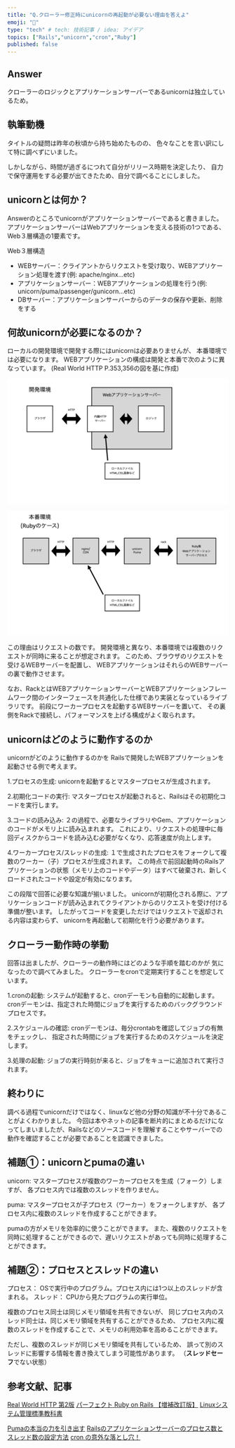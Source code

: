 ```yaml
---
title: "Q.クローラー修正時にunicornの再起動が必要ない理由を答えよ"
emoji: "🤔"
type: "tech" # tech: 技術記事 / idea: アイデア
topics: ["Rails","unicorn","cron","Ruby"]
published: false
---
```


## Answer

クローラーのロジックとアプリケーションサーバーであるunicornは独立しているため。

## 執筆動機

タイトルの疑問は昨年の秋頃から持ち始めたものの、
色々なことを言い訳にして特に調べずにいました。

しかしながら、時間が過ぎるにつれて自分がリリース時期を決定したり、
自力で保守運用をする必要が出てきたため、自分で調べることにしました。

## unicornとは何か？

Answerのところでunicornがアプリケーションサーバーであると書きました。
アプリケーションサーバーはWebアプリケーションを支える技術の1つである、
Web３層構造の1要素です。

Web３層構造

- WEBサーバー：クライアントからリクエストを受け取り、WEBアプリケーション処理を渡す(例: apache/nginx...etc)
- アプリケーションサーバー：WEBアプリケーションの処理を行う(例: unicorn/puma/passenger/gunicorn...etc)
- DBサーバー：アプリケーションサーバーからのデータの保存や更新、削除をする

## 何故unicornが必要になるのか？

ローカルの開発環境で開発する際にはunicornは必要ありませんが、
本番環境では必要になります。
WEBアプリケーションの構成は開発と本番で次のように異なっています。
(Real World HTTP P.353,356の図を基に作成)

![開発環境](/images/development.png)

![本番環境](/images/production.png)

この理由はリクエストの数です。
開発環境と異なり、本番環境では複数のリクエストが同時に来ることが想定されます。
このため、ブラウザのリクエストを受けるWEBサーバーを配置し、
WEBアプリケーションはそれらのWEBサーバーの裏で動作させます。

なお、RackとはWEBアプリケーションサーバーとWEBアプリケーションフレームワーク間のインターフェースを共通化した仕様であり実装となっているライブラリです。
前段にワーカープロセスを起動するWEBサーバーを置いて、
その裏側をRackで接続し、パフォーマンスを上げる構成がよく取られます。

## unicornはどのように動作するのか

unicornがどのように動作するのかを
Railsで開発したWEBアプリケーションを起動させる例で考えます。

1.プロセスの生成:
unicornを起動するとマスタープロセスが生成されます。

2.初期化コードの実行:
マスタープロセスが起動されると、Railsはその初期化コードを実行します。

3.コードの読み込み:
２の過程で、必要なライブラリやGem、アプリケーションのコードがメモリ上に読み込まれます。
これにより、リクエストの処理中に毎回ディスクからコードを読み込む必要がなくなり、応答速度が向上します。

4.ワーカープロセス/スレッドの生成:
１で生成されたプロセスをフォークして複数のワーカー（子）プロセスが生成されます。
この時点で前回起動時のRailsアプリケーションの状態（メモリ上のコードやデータ）はすべて破棄され、新しくロードされたコードや設定が有効になります。

この段階で回答に必要な知識が揃いました。
unicornが初期化される際に、アプリケーションコードが読み込まれてクライアントからのリクエストを受け付ける準備が整います。
したがってコードを変更しただけではリクエストで返却される内容は変わらず、
unicornを再起動して初期化を行う必要があります。

## クローラー動作時の挙動

回答は出ましたが、クローラーの動作時にはどのような手順を踏むのかが
気になったので調べてみました。
クローラーをcronで定期実行することを想定しています。

1.cronの起動:
システムが起動すると、cronデーモンも自動的に起動します。
cronデーモンは、指定された時間にジョブを実行するためのバックグラウンドプロセスです。

2.スケジュールの確認:
cronデーモンは、毎分crontabを確認してジョブの有無をチェックし、
指定された時間にジョブを実行するためのスケジュールを決定します。

3.処理の起動:
ジョブの実行時刻が来ると、ジョブをキューに追加されて実行されます。

## 終わりに

調べる過程でunicornだけではなく、linuxなど他の分野の知識が不十分であることがよくわかりました。
今回は本やネットの記事を断片的にまとめるだけになってしまいましたが、Railsなどのソースコードを理解することやサーバーでの動作を確認することが必要であることを認識できました。

## 補題①：unicornとpumaの違い

unicorn:
マスタープロセスが複数のワーカープロセスを生成（フォーク）しますが、
各プロセス内では複数のスレッドを作りません。

puma:
マスタープロセスが子プロセス（ワーカー）をフォークしますが、
各プロセス内に複数のスレッドを作成することができます。

pumaの方がメモリを効率的に使うことができます。
また、複数のリクエストを同時に処理することができるので、遅いリクエストがあっても同時に処理することができます。

## 補題②：プロセスとスレッドの違い

プロセス： OSで実行中のプログラム。プロセス内には1つ以上のスレッドが含まれる。
スレッド： CPUから見たプログラムの実行単位。

複数のプロセス同士は同じメモリ領域を共有できないが、
同じプロセス内のスレッド同士は、同じメモリ領域を共有することができるため、
プロセス内に複数のスレッドを作成することで、メモリの利用効率を高めることができます。

ただし、複数のスレッドが同じメモリ領域を共有しているため、
誤って別のスレッドに影響する情報を書き換えてしまう可能性があります。
（**スレッドセーフ**でない状態）

## 参考文献、記事

[Real World HTTP 第2版](https://www.amazon.co.jp/Real-World-HTTP-%E7%AC%AC2%E7%89%88-%E2%80%95%E6%AD%B4%E5%8F%B2%E3%81%A8%E3%82%B3%E3%83%BC%E3%83%89%E3%81%AB%E5%AD%A6%E3%81%B6%E3%82%A4%E3%83%B3%E3%82%BF%E3%83%BC%E3%83%8D%E3%83%83%E3%83%88%E3%81%A8%E3%82%A6%E3%82%A7%E3%83%96%E6%8A%80%E8%A1%93/dp/4873119030)
[パーフェクト Ruby on Rails 【増補改訂版】](https://www.amazon.co.jp/%E3%83%91%E3%83%BC%E3%83%95%E3%82%A7%E3%82%AF%E3%83%88-Ruby-Rails-%E3%80%90%E5%A2%97%E8%A3%9C%E6%94%B9%E8%A8%82%E7%89%88%E3%80%91-Perfect/dp/4297114623)
[Linuxシステム管理標準教科書](https://linuc.org/textbooks/admin/)

[Pumaの本当の力を引き出す](https://qiita.com/ykyk1218/items/0ca7f1fa449b41fe1fea)
[Railsのアプリケーションサーバーのプロセス数とスレッド数の設定方法](https://tech-book.precena.co.jp/software/backend/ruby-on-rails/rails-process-and-thread)
[cron の意外な落とし穴！](https://moro-archive.hatenablog.com/entry/2015/03/17/011823)
